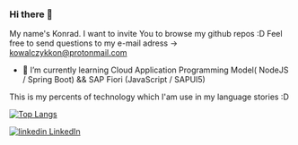 ### Hi there 👋
My name's Konrad. I want to invite You to browse my github repos :D 
Feel free to send questions to my e-mail adress -> kowalczykkon@protonmail.com

<!--**kondiiq/kondiiq** is a ✨ _special_ ✨ repository because its `README.md` (this file) appears on your GitHub profile.-->



<!--- 🔭 I’m currently working on Capgemini as SAP Hybrid Intern-->
- 🌱 I’m currently learning Cloud Application Programming Model( NodeJS / Spring Boot) && SAP Fiori (JavaScript / SAPUI5) 
<!--- 👯 I’m looking to collaborate on ...-->
<!--- 🤔 I’m looking for help with ...-->
<!--- 💬 Ask me about ... -->
<!--- 📫 How to reach me: https://pl.linkedin.com/in/konrad-kowalczyk-a1408a1a3 
- 😄 Pronouns: SE SHE/HER/HELICOPTER
- ⚡ Fun fact: ...-->
This is my percents of technology which I'am use in my language stories :D  

[![Top Langs](https://github-readme-stats.vercel.app/api/top-langs/?username=kondiiq&langs_count=8)](https://github.com/anuraghazra/github-readme-stats)


<p>
  <a href="https://www.linkedin.com/in/konrad-kowalczyk-a1408a1a3" rel="nofollow noreferrer">
    <img src="https://i.stack.imgur.com/gVE0j.png" alt="linkedin"> LinkedIn
  </a>
</p>

